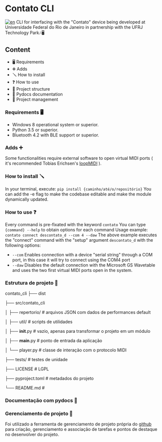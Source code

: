 # Contato CLI
[![en](https://img.shields.io/badge/lang-en-red.svg)](https://github.com/partitura-encenada/contato_cli/blob/main/README.en.md)
CLI for interfacing with the "Contato" device being developed at Universidade Federal do Rio de Janeiro in partnership with the UFRJ Technology Park🎶🖥️ 

## Content
* 🖥️ Requirements
* ➕ Adds
* 🪛 How to install 
* ❓ How to use
* 📁 Project structure
* 📄 Pydocs documentation
* 📌 Project management

### Requirements 🖥️
* Windows 8 operational system or superior.
* Python 3.5 or superior.
* Bluetooth 4.2 with BLE support or superior.

### Adds ➕
Some functionalities require external software to open virtual MIDI ports ( it's recommended Tobias Erichsen's [loopMIDI](https://www.tobias-erichsen.de/software/loopmidi.html) ).

### How to install 🪛
In your terminal, execute:
`pip install {caminho/até/o/repositório}`
You can add the -e flag to make the codebase editable and make the module dynamically updated.

### How to use ❓
Every command is pre-fixated with the keyword `contato`
You can type `{command} --help` to obtain options for each command
Usage example:
`contato connect descontato_d --com 4 --daw`
The above example executes the "connect" command with the "setup" argument `descontato_d` with the following options: 
* `--com` Enables connection with a device "serial string" through a COM port, in this case it will try to connect using the COM4 port
* `--daw` Disables the default connection with the Microsoft GS Wavetable and uses the two first virtual MIDI ports open in the system.

### Estrutura de projeto 📁 

contato_cli
├── dist

├── src/contato_cli

│ ├── repertorio/ # arquivos JSON com dados de performances default

│ ├── util/ # scripts de utilidades

│ ├── __init__.py # vazio, apenas para transformar o projeto em um módulo

│ ├── __main__.py # ponto de entrada da aplicação

│ └── player.py # classe de interação com o protocolo MIDI

├── tests/ # testes de unidade 

├── LICENSE # LGPL

├── pyproject.toml # metadados do projeto

└── README.md #

### Documentação com pydocs 📄

### Gerenciamento de projeto 📌
Foi utilizado a ferramenta de gerenciamento de projeto própria do [github](https://github.com/users/partitura-encenada/projects/2) para criação, gerenciamento e associação de tarefas e pontos de destaque no desenvolver do projeto.




